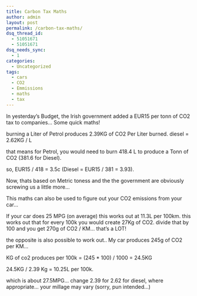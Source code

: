 ```yaml
---
title: Carbon Tax Maths
author: admin
layout: post
permalink: /carbon-tax-maths/
dsq_thread_id:
  - 51051671
  - 51051671
dsq_needs_sync:
  - 1
categories:
  - Uncategorized
tags:
  - cars
  - CO2
  - Emmissions
  - maths
  - tax
---
```

In yesterday&#8217;s Budget, the Irish government added a EUR15 per tonn of CO2 tax to companies&#8230; Some quick maths!

burning a Liter of Petrol produces 2.39KG of CO2 Per Liter burned. diesel = 2.62KG / L

that means for Petrol, you would need to burn 418.4 L to produce a Tonn of CO2 (381.6 for Diesel).

so, EUR15 / 418 = 3.5c (Diesel = EUR15 / 381 = 3.93).

Now, thats based on Metric toness and the the government are obviously screwing us a little more&#8230;

This maths can also be used to figure out your CO2 emissions from your car&#8230;

If your car does 25 MPG (on average) this works out at 11.3L per 100km. this works out that for every 100k you would create 27Kg of CO2. divide that by 100 and you get 270g of CO2 / KM&#8230; that&#8217;s a LOT!

the opposite is also possible to work out.. My car produces 245g of CO2 per KM&#8230;

KG of co2 produces per 100k = (245 * 100) / 1000 = 24.5KG

24.5KG / 2.39 Kg = 10.25L per 100k.

which is about 27.5MPG&#8230; change 2.39 for 2.62 for diesel, where appropriate&#8230; your millage may vary (sorry, pun intended&#8230;)
